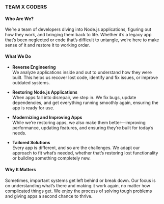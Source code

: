 ### TEAM X CODERS  

#### Who Are We?  
We’re a team of developers diving into  Node.js applications, figuring out how they work, and bringing them back to life. Whether it’s a legacy app that’s been neglected or code that’s difficult to untangle, we’re here to make sense of it and restore it to working order.  

#### What We Do  
- **Reverse Engineering**  
  We analyze applications inside and out to understand how they were built. This helps us recover lost code, identify and fix issues, or improve outdated systems.  

- **Restoring Node.js Applications**  
  When apps fall into disrepair, we step in. We fix bugs, update dependencies, and get everything running smoothly again, ensuring the app is ready for use.  

- **Modernizing and Improving Apps**  
  While we’re restoring apps, we also make them better—improving performance, updating features, and ensuring they’re built for today’s needs.  

- **Tailored Solutions**  
  Every app is different, and so are the challenges. We adapt our approach to fit what’s needed, whether that’s restoring lost functionality or building something completely new.  

#### Why It Matters  
Sometimes, important systems get left behind or break down. Our focus is on understanding what’s there and making it work again, no matter how complicated things get. We enjoy the process of solving tough problems and giving apps a second chance to thrive.  
